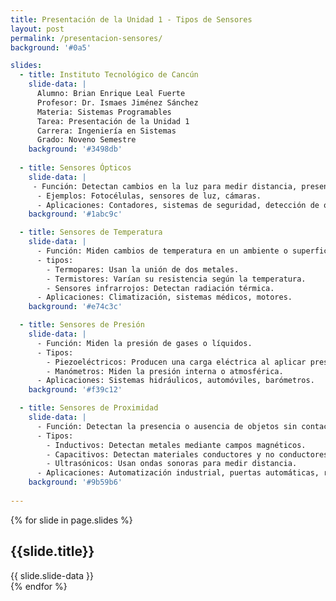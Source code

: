 ```yaml
---
title: Presentación de la Unidad 1 - Tipos de Sensores
layout: post
permalink: /presentacion-sensores/
background: '#0a5'

slides:
  - title: Instituto Tecnológico de Cancún
    slide-data: |
      Alumno: Brian Enrique Leal Fuerte  
      Profesor: Dr. Ismaes Jiménez Sánchez  
      Materia: Sistemas Programables  
      Tarea: Presentación de la Unidad 1  
      Carrera: Ingeniería en Sistemas  
      Grado: Noveno Semestre
    background: '#3498db'
    
  - title: Sensores Ópticos
    slide-data: |
     - Función: Detectan cambios en la luz para medir distancia, presencia o color.
      - Ejemplos: Fotocélulas, sensores de luz, cámaras.
      - Aplicaciones: Contadores, sistemas de seguridad, detección de objetos.
    background: '#1abc9c'

  - title: Sensores de Temperatura
    slide-data: |
      - Función: Miden cambios de temperatura en un ambiente o superficie.
      - tipos: 
        - Termopares: Usan la unión de dos metales.
        - Termistores: Varían su resistencia según la temperatura.
        - Sensores infrarrojos: Detectan radiación térmica.
      - Aplicaciones: Climatización, sistemas médicos, motores.
    background: '#e74c3c'

  - title: Sensores de Presión
    slide-data: |
      - Función: Miden la presión de gases o líquidos.
      - Tipos: 
        - Piezoeléctricos: Producen una carga eléctrica al aplicar presión.
        - Manómetros: Miden la presión interna o atmosférica.
      - Aplicaciones: Sistemas hidráulicos, automóviles, barómetros.
    background: '#f39c12'

  - title: Sensores de Proximidad
    slide-data: |
      - Función: Detectan la presencia o ausencia de objetos sin contacto físico.
      - Tipos: 
        - Inductivos: Detectan metales mediante campos magnéticos.
        - Capacitivos: Detectan materiales conductores y no conductores.
        - Ultrasónicos: Usan ondas sonoras para medir distancia.
      - Aplicaciones: Automatización industrial, puertas automáticas, robótica.
    background: '#9b59b6'
    
---
```


{% for slide in page.slides %}
<section data-background="{% if slide.image %}{{slide.image}}{% elsif slide.background %}{{slide.background}}{% else %}{{page.background}}{% endif %}">
    <h1>{{slide.title}}</h1>{{ slide.slide-data }}
</section>
{% endfor %}
